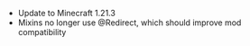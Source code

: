 * Update to Minecraft 1.21.3
* Mixins no longer use @Redirect, which should improve mod compatibility